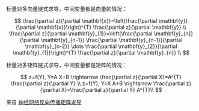 标量对多向量链式求导，中间变量都是向量的情况：

$$
\frac{\partial z}{\partial \mathbf{x}}=\left(\frac{\partial \mathbf{y}}{\partial \mathbf{x}}\right)^{T} \frac{\partial z}{\partial \mathbf{y}} \\ \frac{\partial z}{\partial \mathbf{y}_{1}}=\left(\frac{\partial \mathbf{y}_{n}}{\partial \mathbf{y}_{n-1}} \frac{\partial \mathbf{y}_{n-1}}{\partial \mathbf{y}_{n-2}} \dots \frac{\partial \mathbf{y}_{2}}{\partial \mathbf{y}_{1}}\right)^{T} \frac{\partial z}{\partial \mathbf{y}_{n}} \\
$$

标量对多矩阵链式求导，中间变量都是矩阵的情况：

$$
z=f(Y), Y=A X+B \rightarrow \frac{\partial z}{\partial X}=A^{T} \frac{\partial z}{\partial Y}  \\  z=f(Y), Y=X A+B \rightarrow \frac{\partial z}{\partial X}=\frac{\partial z}{\partial Y} A^{T}\\
$$

来自 [神经网络反向传播矩阵求导](https://zhuanlan.zhihu.com/p/83859554)